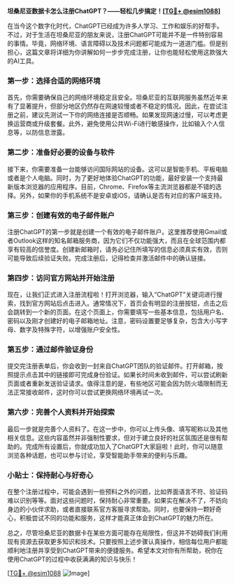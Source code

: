 **坦桑尼亚数据卡怎么注册ChatGPT？——轻松几步搞定！[[TG💪+ @esim1088](https://t.me/s/esim1088)]**

在当今这个数字化时代，ChatGPT已经成为许多人学习、工作和娱乐的好帮手。不过，对于生活在坦桑尼亚的朋友来说，注册ChatGPT可能并不是一件特别容易的事情。毕竟，网络环境、语言障碍以及技术问题都可能成为一道道门槛。但是别担心，这篇文章将详细为你讲解如何一步步完成注册，让你也能轻松使用这款强大的AI工具。

### 第一步：选择合适的网络环境

首先，你需要确保自己的网络环境稳定且安全。坦桑尼亚的互联网服务虽然近年来有了显著提升，但部分地区仍然存在网速较慢或者不稳定的情况。因此，在尝试注册之前，建议先测试一下你的网络连接是否顺畅。如果发现网速过慢，可以考虑更换运营商或升级套餐。此外，避免使用公共Wi-Fi进行敏感操作，比如输入个人信息等，以防信息泄露。

### 第二步：准备好必要的设备与软件

接下来，你需要准备一台能够访问国际网站的设备。这可以是智能手机、平板电脑或者是个人电脑。同时，为了更好地体验ChatGPT的功能，最好安装一个支持最新版本浏览器的应用程序。目前，Chrome、Firefox等主流浏览器都是不错的选择。另外，如果你的手机系统不是安卓或iOS，请确认是否有对应的客户端支持。

### 第三步：创建有效的电子邮件账户

注册ChatGPT的第一步就是创建一个有效的电子邮件账户。这里推荐使用Gmail或者Outlook这样的知名邮箱服务商，因为它们不仅功能强大，而且在全球范围内都享有较高的信誉度。创建新邮箱时，请务必记住所填写的信息必须真实有效，否则可能导致后续验证失败。完成注册后，记得检查并激活邮件中的确认链接。

### 第四步：访问官方网站并开始注册

现在，让我们正式进入注册流程啦！打开浏览器，输入“ChatGPT”关键词进行搜索，找到官方网站后点击进入。通常情况下，首页会有明显的注册按钮，点击之后会跳转到一个新的页面。在这个页面上，你需要填写一些基本信息，包括用户名、密码以及刚才创建好的电子邮箱地址。注意，密码设置要足够复杂，包含大小写字母、数字及特殊字符，以增强账户安全性。

### 第五步：通过邮件验证身份

提交完注册表单后，你会收到一封来自ChatGPT团队的验证邮件。打开邮箱，按照提示点击其中的链接即可完成身份验证。如果长时间未收到邮件，可以尝试刷新页面或者重新发送验证请求。值得注意的是，有些地区可能会因为防火墙限制而无法正常接收邮件，这时你可以尝试更换网络环境再试一次。

### 第六步：完善个人资料并开始探索

最后一步就是完善个人资料了。在这一步中，你可以上传头像、填写昵称以及其他相关信息。这些内容虽然并非强制性要求，但对于建立良好的社区氛围还是很有帮助的。完成所有设置后，你就成功加入了ChatGPT大家庭啦！此时，你可以随意浏览各种话题，也可以参与讨论，享受智能助手带来的便利与乐趣。

### 小贴士：保持耐心与好奇心

在整个注册过程中，可能会遇到一些预料之外的问题，比如界面语言不符、验证码难以识别等等。面对这些问题时，保持耐心非常重要。如果实在解决不了，不妨向身边的小伙伴求助，或者直接联系官方客服寻求帮助。同时，也要保持一颗好奇心，积极尝试不同的功能和服务，这样才能真正体会到ChatGPT的魅力所在。

总之，尽管坦桑尼亚的数据卡在某些方面可能存在局限性，但这并不妨碍我们利用现有资源去获取更多知识和技术。只要按照上述步骤认真操作，相信每位用户都能顺利地注册并享受到ChatGPT带来的便捷服务。希望本文对你有所帮助，祝你在使用ChatGPT的过程中收获满满的知识与快乐！

[[TG💪+ @esim1088](https://t.me/s/esim1088) ![Image](https://i.postimg.cc/4NQfJmqS/Snipaste-2025-05-13-00-14-12.png)]